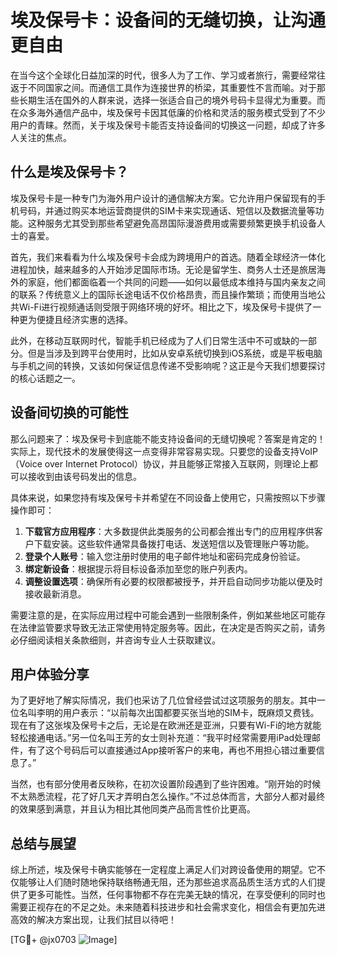 # 埃及保号卡：设备间的无缝切换，让沟通更自由

在当今这个全球化日益加深的时代，很多人为了工作、学习或者旅行，需要经常往返于不同国家之间。而通信工具作为连接世界的桥梁，其重要性不言而喻。对于那些长期生活在国外的人群来说，选择一张适合自己的境外号码卡显得尤为重要。而在众多海外通信产品中，埃及保号卡因其低廉的价格和灵活的服务模式受到了不少用户的青睐。然而，关于埃及保号卡能否支持设备间的切换这一问题，却成了许多人关注的焦点。

## 什么是埃及保号卡？

埃及保号卡是一种专门为海外用户设计的通信解决方案。它允许用户保留现有的手机号码，并通过购买本地运营商提供的SIM卡来实现通话、短信以及数据流量等功能。这种服务尤其受到那些希望避免高昂国际漫游费用或需要频繁更换手机设备人士的喜爱。

首先，我们来看看为什么埃及保号卡会成为跨境用户的首选。随着全球经济一体化进程加快，越来越多的人开始涉足国际市场。无论是留学生、商务人士还是旅居海外的家庭，他们都面临着一个共同的问题——如何以最低成本维持与国内亲友之间的联系？传统意义上的国际长途电话不仅价格昂贵，而且操作繁琐；而使用当地公共Wi-Fi进行视频通话则受限于网络环境的好坏。相比之下，埃及保号卡提供了一种更为便捷且经济实惠的选择。

此外，在移动互联网时代，智能手机已经成为了人们日常生活中不可或缺的一部分。但是当涉及到跨平台使用时，比如从安卓系统切换到iOS系统，或是平板电脑与手机之间的转换，又该如何保证信息传递不受影响呢？这正是今天我们想要探讨的核心话题之一。

## 设备间切换的可能性

那么问题来了：埃及保号卡到底能不能支持设备间的无缝切换呢？答案是肯定的！实际上，现代技术的发展使得这一点变得非常容易实现。只要您的设备支持VoIP（Voice over Internet Protocol）协议，并且能够正常接入互联网，则理论上都可以接收到由该号码发出的信息。

具体来说，如果您持有埃及保号卡并希望在不同设备上使用它，只需按照以下步骤操作即可：

1. **下载官方应用程序**：大多数提供此类服务的公司都会推出专门的应用程序供客户下载安装。这些软件通常具备拨打电话、发送短信以及管理账户等功能。
2. **登录个人账号**：输入您注册时使用的电子邮件地址和密码完成身份验证。
3. **绑定新设备**：根据提示将目标设备添加至您的账户列表内。
4. **调整设置选项**：确保所有必要的权限都被授予，并开启自动同步功能以便及时接收最新消息。

需要注意的是，在实际应用过程中可能会遇到一些限制条件，例如某些地区可能存在法律监管要求导致无法正常使用特定服务等。因此，在决定是否购买之前，请务必仔细阅读相关条款细则，并咨询专业人士获取建议。

## 用户体验分享

为了更好地了解实际情况，我们也采访了几位曾经尝试过这项服务的朋友。其中一位名叫李明的用户表示：“以前每次出国都要买张当地的SIM卡，既麻烦又费钱。现在有了这张埃及保号卡之后，无论是在欧洲还是亚洲，只要有Wi-Fi的地方就能轻松接通电话。”另一位名叫王芳的女士则补充道：“我平时经常需要用iPad处理邮件，有了这个号码后可以直接通过App接听客户的来电，再也不用担心错过重要信息了。”

当然，也有部分使用者反映称，在初次设置阶段遇到了些许困难。“刚开始的时候不太熟悉流程，花了好几天才弄明白怎么操作。”不过总体而言，大部分人都对最终的效果感到满意，并且认为相比其他同类产品而言性价比更高。

## 总结与展望

综上所述，埃及保号卡确实能够在一定程度上满足人们对跨设备使用的期望。它不仅能够让人们随时随地保持联络畅通无阻，还为那些追求高品质生活方式的人们提供了更多可能性。当然，任何事物都不存在完美无缺的情况，在享受便利的同时也需要正视存在的不足之处。未来随着科技进步和社会需求变化，相信会有更加先进高效的解决方案出现，让我们拭目以待吧！

[TG💪+ @jx0703 ![Image](https://github.com/user-attachments/assets/dbca1d08-cadb-493c-b0ec-ad6f7a83f270)]